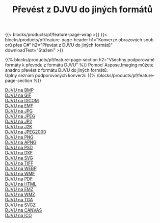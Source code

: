 ﻿---
title: Převést z DJVU do jiných formátů 
weight: 3920
url: /cs/net/conversion/from/djvu 
lang: cs
langdirlevel: 2
locales: zh-hans,ja,it,ru,de,es,fr,nl,id,lt,pl,pt,vi,tr,ko,zh-hant,ar,hi,th,sv,cs,uk,he
description: Pomocí Aspose.Imaging můžete snadno převést z formátu DJVU do jiných formátů
---

{{< blocks/products/pf/feature-page-wrap >}}
{{< blocks/products/pf/feature-page-header h1="Konverze obrazových souborů přes C#" h2="Převést z DJVU do jiných formátů" downloadText="Stažení" >}}


{{% blocks/products/pf/feature-page-section  h2="Všechny podporované formáty k převodu z formátu DJVU" %}}
Pomocí Aspose.Imaging můžete snadno převést z formátu DJVU do jiných formátů.
<br/>
Úplný seznam podporovaných konverzí:
{{% /blocks/products/pf/feature-page-section %}}
<div class="container-fluid productfamilypage bg-gray">
    <div class="convertypes bg-gray agp-content section">
        <div class="container">
		<div class="row other-converters">
		    <div class='col-md-2 other-converter remove-lp remove-rp'><a href="/imaging/cs/net/conversion/djvu-to-bmp" >DJVU na BMP</a></div><div class='col-md-2 other-converter remove-lp remove-rp'><a href="/imaging/cs/net/conversion/djvu-to-gif" >DJVU na GIF</a></div><div class='col-md-2 other-converter remove-lp remove-rp'><a href="/imaging/cs/net/conversion/djvu-to-dicom" >DJVU na DICOM</a></div><div class='col-md-2 other-converter remove-lp remove-rp'><a href="/imaging/cs/net/conversion/djvu-to-emf" >DJVU na EMF</a></div><div class='col-md-2 other-converter remove-lp remove-rp'><a href="/imaging/cs/net/conversion/djvu-to-jpg" >DJVU na JPG</a></div><div class='col-md-2 other-converter remove-lp remove-rp'><a href="/imaging/cs/net/conversion/djvu-to-jpeg" >DJVU na JPEG</a></div><div class='col-md-2 other-converter remove-lp remove-rp'><a href="/imaging/cs/net/conversion/djvu-to-jp2" >DJVU na JP2</a></div><div class='col-md-2 other-converter remove-lp remove-rp'><a href="/imaging/cs/net/conversion/djvu-to-j2k" >DJVU na J2K</a></div><div class='col-md-2 other-converter remove-lp remove-rp'><a href="/imaging/cs/net/conversion/djvu-to-jpeg2000" >DJVU na JPEG2000</a></div><div class='col-md-2 other-converter remove-lp remove-rp'><a href="/imaging/cs/net/conversion/djvu-to-png" >DJVU na PNG</a></div><div class='col-md-2 other-converter remove-lp remove-rp'><a href="/imaging/cs/net/conversion/djvu-to-apng" >DJVU na APNG</a></div><div class='col-md-2 other-converter remove-lp remove-rp'><a href="/imaging/cs/net/conversion/djvu-to-psd" >DJVU na PSD</a></div><div class='col-md-2 other-converter remove-lp remove-rp'><a href="/imaging/cs/net/conversion/djvu-to-dxf" >DJVU na DXF</a></div><div class='col-md-2 other-converter remove-lp remove-rp'><a href="/imaging/cs/net/conversion/djvu-to-svg" >DJVU na SVG</a></div><div class='col-md-2 other-converter remove-lp remove-rp'><a href="/imaging/cs/net/conversion/djvu-to-tiff" >DJVU na TIFF</a></div><div class='col-md-2 other-converter remove-lp remove-rp'><a href="/imaging/cs/net/conversion/djvu-to-webp" >DJVU na WEBP</a></div><div class='col-md-2 other-converter remove-lp remove-rp'><a href="/imaging/cs/net/conversion/djvu-to-wmf" >DJVU na WMF</a></div><div class='col-md-2 other-converter remove-lp remove-rp'><a href="/imaging/cs/net/conversion/djvu-to-pdf" >DJVU na PDF</a></div><div class='col-md-2 other-converter remove-lp remove-rp'><a href="/imaging/cs/net/conversion/djvu-to-html" >DJVU na HTML</a></div><div class='col-md-2 other-converter remove-lp remove-rp'><a href="/imaging/cs/net/conversion/djvu-to-emz" >DJVU na EMZ</a></div><div class='col-md-2 other-converter remove-lp remove-rp'><a href="/imaging/cs/net/conversion/djvu-to-wmz" >DJVU na WMZ</a></div><div class='col-md-2 other-converter remove-lp remove-rp'><a href="/imaging/cs/net/conversion/djvu-to-tga" >DJVU na TGA</a></div><div class='col-md-2 other-converter remove-lp remove-rp'><a href="/imaging/cs/net/conversion/djvu-to-svgz" >DJVU na SVGZ</a></div><div class='col-md-2 other-converter remove-lp remove-rp'><a href="/imaging/cs/net/conversion/djvu-to-canvas" >DJVU na CANVAS</a></div><div class='col-md-2 other-converter remove-lp remove-rp'><a href="/imaging/cs/net/conversion/djvu-to-ico" >DJVU na ICO</a></div>
                </div>
        </div>
    </div>
</div>
<br/>

